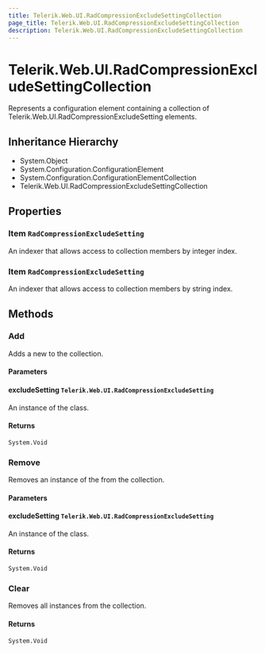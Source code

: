 ```yaml
---
title: Telerik.Web.UI.RadCompressionExcludeSettingCollection
page_title: Telerik.Web.UI.RadCompressionExcludeSettingCollection
description: Telerik.Web.UI.RadCompressionExcludeSettingCollection
---
```


# Telerik.Web.UI.RadCompressionExcludeSettingCollection

Represents a configuration element containing a collection of Telerik.Web.UI.RadCompressionExcludeSetting elements.

## Inheritance Hierarchy

* System.Object
* System.Configuration.ConfigurationElement
* System.Configuration.ConfigurationElementCollection
* Telerik.Web.UI.RadCompressionExcludeSettingCollection

## Properties

###  Item `RadCompressionExcludeSetting`

An indexer that allows access to collection members by integer index.

###  Item `RadCompressionExcludeSetting`

An indexer that allows access to collection members by string index.

## Methods

###  Add

Adds a new  to the collection.

#### Parameters

#### excludeSetting `Telerik.Web.UI.RadCompressionExcludeSetting`

An instance of the  class.

#### Returns

`System.Void` 

###  Remove

Removes an instance of the  from the collection.

#### Parameters

#### excludeSetting `Telerik.Web.UI.RadCompressionExcludeSetting`

An instance of the  class.

#### Returns

`System.Void` 

###  Clear

Removes all  instances from the collection.

#### Returns

`System.Void` 

